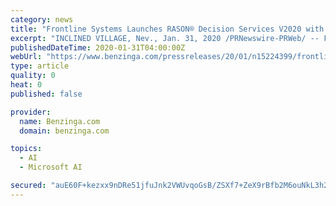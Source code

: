 ```yaml
---
category: news
title: "Frontline Systems Launches RASON® Decision Services V2020 with Best-in-Class Support for Microsoft Power Platform"
excerpt: "INCLINED VILLAGE, Nev., Jan. 31, 2020 /PRNewswire-PRWeb/ -- Frontline Systems, developer of the Solver in desktop Microsoft Excel® and the RASON® Analytics API, has released RASON Decision Services V2020: a cloud service that enables companies to easily embed 'intelligent decisions' in a manual or automated business process,"
publishedDateTime: 2020-01-31T04:00:00Z
webUrl: "https://www.benzinga.com/pressreleases/20/01/n15224399/frontline-systems-launches-rason-decision-services-v2020-with-best-in-class-support-for-microsoft-"
type: article
quality: 0
heat: 0
published: false

provider:
  name: Benzinga.com
  domain: benzinga.com

topics:
  - AI
  - Microsoft AI

secured: "auE60F+kezxx9nDRe51jfuJnk2VWUvqoGsB/ZSXf7+ZeX9rBfb2M6ouNkL3h2+Z3fTlz3++qVaH4Bc7oyd7CrCJ/JdPqJQ5pKdVc2n//7A8oz73V22/7ce2c5ynLOYvTRC46j6cej9QAt4AuZu3A+GnA79t9dMP94fXgYVaiKgyIhjot94+jjBFMGVfggU5biXD4KH1VOFqI59uWw/CJM7TtYmhS8yvidDuNG3mzAj4L7L+dkVMELF6nsa0Dqb4+meNgN+3ivt6tMWieVDvX0UewpXFNSv7vRaNBlX4WLnRi2AiJSOLW5uKjOoJBMbua;jvAgRS0j0cwCADSSXkp2bw=="
---
```


